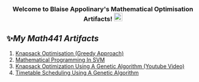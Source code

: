 <h3 align="center">
  Welcome to Blaise Appolinary's Mathematical Optimisation Artifacts!
  <img src="https://media.giphy.com/media/hvRJCLFzcasrR4ia7z/giphy.gif" width="22">
</h3>
 
## ✨*My Math441 Artifacts*
1. [Knapsack Optimisation (Greedy Approach)](https://github.com/Blaise143/Knapsack-Optimization/blob/main/Knapsack.ipynb)
2. [Mathematical Programming In SVM](https://github.com/Blaise143/Mathematical-Programming-in-Support-Vector-Machines/blob/master/Main.ipynb)
3. [Knapsack Optimization Using A Genetic Algorithm (Youtube Video)](https://youtu.be/TH2tgm_0b3Q)
4. [Timetable Scheduling Using A Genetic Algorithm](https://github.com/Blaise143/Scheduling_Optimization--Genetic_Algorithm/blob/main/GeneticAlgorithm.ipynb)

